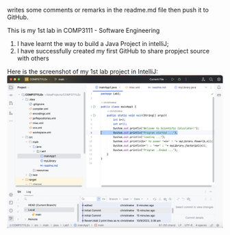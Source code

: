 writes some comments
or remarks in the readme.md file then push it to GitHub.

This is my 1st lab in COMP3111 -  Software Engineering
1. I have learnt the way to build a Java Project in intelliJ;
2. I have successfully created my first GitHub to share propject source with others

Here is the screenshot of my 1st lab project in IntelliJ:
![Screenshot 2023-09-12 at 8.47.21 PM.png](Screenshot%202023-09-12%20at%208.47.21%20PM.png)